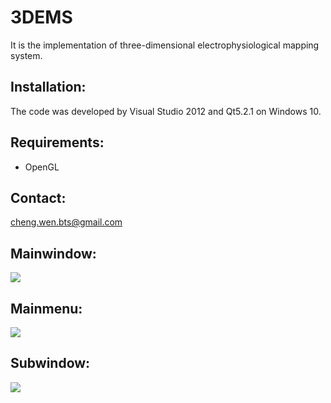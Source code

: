 # 3DEMS
It is the implementation of three-dimensional electrophysiological mapping system.

## Installation:
The code was developed by Visual Studio 2012 and Qt5.2.1 on Windows 10.

## Requirements:
- OpenGL

## Contact:
cheng.wen.bts@gmail.com

## Mainwindow:

![](3DEMS/Mainwindow.png)

## Mainmenu:

![](3DEMS/Mainmenu.png)

## Subwindow:

![](3DEMS/Subwindow.png)
